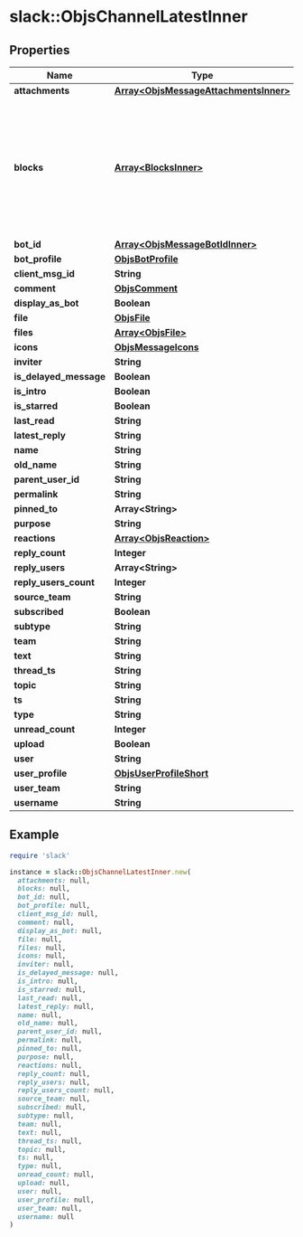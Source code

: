 # slack::ObjsChannelLatestInner

## Properties

| Name | Type | Description | Notes |
| ---- | ---- | ----------- | ----- |
| **attachments** | [**Array&lt;ObjsMessageAttachmentsInner&gt;**](ObjsMessageAttachmentsInner.md) |  | [optional] |
| **blocks** | [**Array&lt;BlocksInner&gt;**](BlocksInner.md) | This is a very loose definition, in the future, we&#39;ll populate this with deeper schema in this definition namespace. | [optional] |
| **bot_id** | [**Array&lt;ObjsMessageBotIdInner&gt;**](ObjsMessageBotIdInner.md) |  | [optional] |
| **bot_profile** | [**ObjsBotProfile**](ObjsBotProfile.md) |  | [optional] |
| **client_msg_id** | **String** |  | [optional] |
| **comment** | [**ObjsComment**](ObjsComment.md) |  | [optional] |
| **display_as_bot** | **Boolean** |  | [optional] |
| **file** | [**ObjsFile**](ObjsFile.md) |  | [optional] |
| **files** | [**Array&lt;ObjsFile&gt;**](ObjsFile.md) |  | [optional] |
| **icons** | [**ObjsMessageIcons**](ObjsMessageIcons.md) |  | [optional] |
| **inviter** | **String** |  | [optional] |
| **is_delayed_message** | **Boolean** |  | [optional] |
| **is_intro** | **Boolean** |  | [optional] |
| **is_starred** | **Boolean** |  | [optional] |
| **last_read** | **String** |  | [optional] |
| **latest_reply** | **String** |  | [optional] |
| **name** | **String** |  | [optional] |
| **old_name** | **String** |  | [optional] |
| **parent_user_id** | **String** |  | [optional] |
| **permalink** | **String** |  | [optional] |
| **pinned_to** | **Array&lt;String&gt;** |  | [optional] |
| **purpose** | **String** |  | [optional] |
| **reactions** | [**Array&lt;ObjsReaction&gt;**](ObjsReaction.md) |  | [optional] |
| **reply_count** | **Integer** |  | [optional] |
| **reply_users** | **Array&lt;String&gt;** |  | [optional] |
| **reply_users_count** | **Integer** |  | [optional] |
| **source_team** | **String** |  | [optional] |
| **subscribed** | **Boolean** |  | [optional] |
| **subtype** | **String** |  | [optional] |
| **team** | **String** |  | [optional] |
| **text** | **String** |  |  |
| **thread_ts** | **String** |  | [optional] |
| **topic** | **String** |  | [optional] |
| **ts** | **String** |  |  |
| **type** | **String** |  |  |
| **unread_count** | **Integer** |  | [optional] |
| **upload** | **Boolean** |  | [optional] |
| **user** | **String** |  | [optional] |
| **user_profile** | [**ObjsUserProfileShort**](ObjsUserProfileShort.md) |  | [optional] |
| **user_team** | **String** |  | [optional] |
| **username** | **String** |  | [optional] |

## Example

```ruby
require 'slack'

instance = slack::ObjsChannelLatestInner.new(
  attachments: null,
  blocks: null,
  bot_id: null,
  bot_profile: null,
  client_msg_id: null,
  comment: null,
  display_as_bot: null,
  file: null,
  files: null,
  icons: null,
  inviter: null,
  is_delayed_message: null,
  is_intro: null,
  is_starred: null,
  last_read: null,
  latest_reply: null,
  name: null,
  old_name: null,
  parent_user_id: null,
  permalink: null,
  pinned_to: null,
  purpose: null,
  reactions: null,
  reply_count: null,
  reply_users: null,
  reply_users_count: null,
  source_team: null,
  subscribed: null,
  subtype: null,
  team: null,
  text: null,
  thread_ts: null,
  topic: null,
  ts: null,
  type: null,
  unread_count: null,
  upload: null,
  user: null,
  user_profile: null,
  user_team: null,
  username: null
)
```

